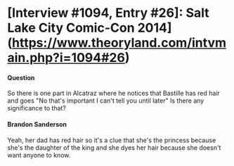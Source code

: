 # [Interview #1094, Entry #26]: Salt Lake City Comic-Con 2014](https://www.theoryland.com/intvmain.php?i=1094#26)

#### Question

So there is one part in Alcatraz where he notices that Bastille has red hair and goes "No that's important I can't tell you until later" Is there any significance to that?

#### Brandon Sanderson

Yeah, her dad has red hair so it's a clue that she's the princess because she's the daughter of the king and she dyes her hair because she doesn't want anyone to know.

